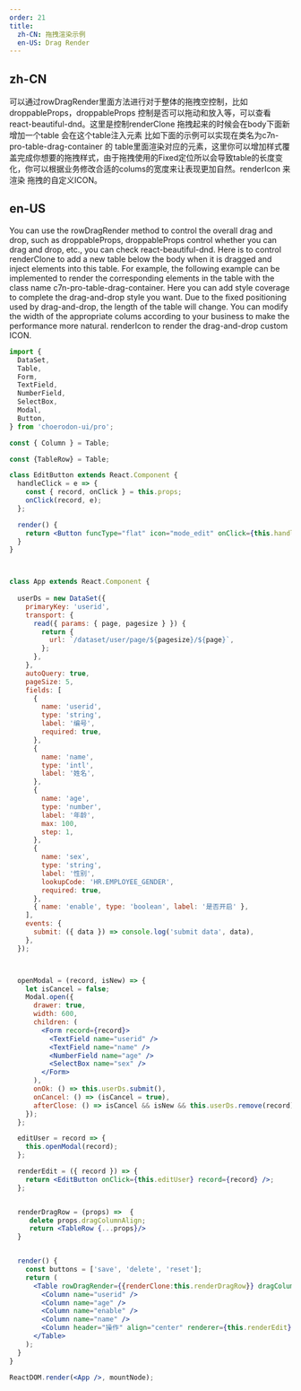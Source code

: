 ```yaml
---
order: 21
title:
  zh-CN: 拖拽渲染示例
  en-US: Drag Render
---
```


## zh-CN

可以通过rowDragRender里面方法进行对于整体的拖拽空控制，比如droppableProps，droppableProps 控制是否可以拖动和放入等，可以查看react-beautiful-dnd。这里是控制renderClone	拖拽起来的时候会在body下面新增加一个table 会在这个table注入元素	比如下面的示例可以实现在类名为c7n-pro-table-drag-container 的 table里面渲染对应的元素，这里你可以增加样式覆盖完成你想要的拖拽样式，由于拖拽使用的Fixed定位所以会导致table的长度变化，你可以根据业务修改合适的colums的宽度来让表现更加自然。renderIcon 来渲染 拖拽的自定义ICON。


## en-US

You can use the rowDragRender method to control the overall drag and drop, such as droppableProps, droppableProps control whether you can drag and drop, etc., you can check react-beautiful-dnd. Here is to control renderClone to add a new table below the body when it is dragged and inject elements into this table. For example, the following example can be implemented to render the corresponding elements in the table with the class name c7n-pro-table-drag-container. Here you can add style coverage to complete the drag-and-drop style you want. Due to the fixed positioning used by drag-and-drop, the length of the table will change. You can modify the width of the appropriate colums according to your business to make the performance more natural. renderIcon to render the drag-and-drop custom ICON.

```jsx
import {
  DataSet,
  Table,
  Form,
  TextField,
  NumberField,
  SelectBox,
  Modal,
  Button,
} from 'choerodon-ui/pro';

const { Column } = Table;

const {TableRow} = Table;

class EditButton extends React.Component {
  handleClick = e => {
    const { record, onClick } = this.props;
    onClick(record, e);
  };

  render() {
    return <Button funcType="flat" icon="mode_edit" onClick={this.handleClick} size="small" />;
  }
}



class App extends React.Component {
  
  userDs = new DataSet({
    primaryKey: 'userid',
    transport: {
      read({ params: { page, pagesize } }) {
        return {
          url: `/dataset/user/page/${pagesize}/${page}`,
        };
      },
    },
    autoQuery: true,
    pageSize: 5,
    fields: [
      {
        name: 'userid',
        type: 'string',
        label: '编号',
        required: true,
      },
      {
        name: 'name',
        type: 'intl',
        label: '姓名',
      },
      {
        name: 'age',
        type: 'number',
        label: '年龄',
        max: 100,
        step: 1,
      },
      {
        name: 'sex',
        type: 'string',
        label: '性别',
        lookupCode: 'HR.EMPLOYEE_GENDER',
        required: true,
      },
      { name: 'enable', type: 'boolean', label: '是否开启' },
    ],
    events: {
      submit: ({ data }) => console.log('submit data', data),
    },
  });



  openModal = (record, isNew) => {
    let isCancel = false;
    Modal.open({
      drawer: true,
      width: 600,
      children: (
        <Form record={record}>
          <TextField name="userid" />
          <TextField name="name" />
          <NumberField name="age" />
          <SelectBox name="sex" />
        </Form>
      ),
      onOk: () => this.userDs.submit(),
      onCancel: () => (isCancel = true),
      afterClose: () => isCancel && isNew && this.userDs.remove(record),
    });
  };

  editUser = record => {
    this.openModal(record);
  };

  renderEdit = ({ record }) => {
    return <EditButton onClick={this.editUser} record={record} />;
  };


  renderDragRow = (props) =>  {
     delete props.dragColumnAlign;
     return <TableRow {...props}/>
  }


  render() {
    const buttons = ['save', 'delete', 'reset'];
    return (
      <Table rowDragRender={{renderClone:this.renderDragRow}} dragColumnAlign='left' dragRow={true}  key="user" buttons={buttons} dataSet={this.userDs} pristine>
        <Column name="userid" />
        <Column name="age" />
        <Column name="enable" />
        <Column name="name" />
        <Column header="操作" align="center" renderer={this.renderEdit} lock="right" />
      </Table>
    );
  }
}

ReactDOM.render(<App />, mountNode);
```
